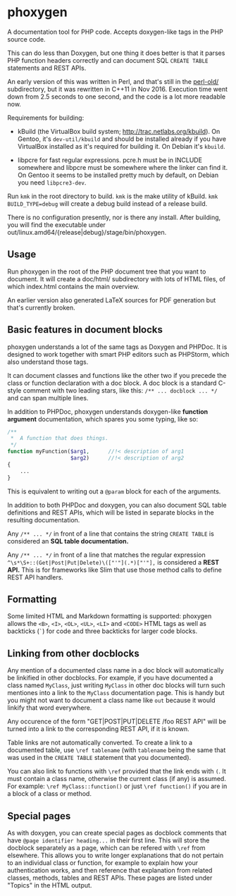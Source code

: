 # phoxygen
A documentation tool for PHP code. Accepts doxygen-like tags in the PHP source code.

This can do less than Doxygen, but one thing it does better is that it parses PHP
function headers correctly and can document SQL `CREATE TABLE` statements and REST APIs.

An early version of this was written in Perl, and that's still in the [perl-old/](perl-old) subdirectory,
but it was rewritten in C++11 in Nov 2016. Execution time went down from 2.5 seconds to
one second, and the code is a lot more readable now.

Requirements for building:

 * kBuild (the VirtualBox build system; http://trac.netlabs.org/kbuild). On Gentoo, it's `dev-util/kbuild`
   and should be installed already if you have VirtualBox installed as it's required for building it.
   On Debian it's `kbuild`.

 * libpcre for fast regular expressions. pcre.h must be in INCLUDE somewhere and libpcre must be
   somewhere where the linker can find it. On Gentoo it seems to be installed pretty much by default,
   on Debian you need `libpcre3-dev`.

Run `kmk` in the root directory to build. `kmk` is the make utility of kBuild. `kmk BUILD_TYPE=debug` will
create a debug build instead of a release build.

There is no configuration presently, nor is there any install. After building, you will find the
executable under out/linux.amd64/{release|debug}/stage/bin/phoxygen.

## Usage

Run phoxygen in the root of the PHP document tree that you want to document. It will create a doc/html/ subdirectory
with lots of HTML files, of which index.html contains the main overview.

An earlier version also generated LaTeX sources for PDF generation but that's currently broken.

## Basic features in document blocks

phoxygen understands a lot of the same tags as Doxygen and PHPDoc. It is designed to work together with smart PHP editors
such as PHPStorm, which also understand those tags.

It can document classes and functions like the other two if you precede the class or function declaration with a doc block.
A doc block is a standard C-style comment with two leading stars, like this: `/** ... docblock ... */` and can span multiple lines.

In addition to PHPDoc, phoxygen understands doxygen-like **function argument** documentation, which spares you some typing, like so:

```php
/**
 *  A function that does things.
 */
function myFunction($arg1,      //!< description of arg1
                    $arg2)      //!< description of arg2
{
    ...
}
```

This is equivalent to writing out a `@param` block for each of the arguments.

In addition to both PHPDoc and doxygen, you can also document SQL table definitions and REST APIs, which will be listed in
separate blocks in the resulting documentation.

Any `/** ... */` in front of a line that contains the string `CREATE TABLE` is considered an **SQL table documentation.**

Any `/** ... */` in front of a line that matches the regular expression `^\s*\S+::(Get|Post|Put|Delete)\(["'"](.*)["'"],`
is considered a **REST API.** This is for frameworks like Slim that use those method calls to define REST API handlers.


## Formatting

Some limited HTML and Markdown formatting is supported: phoxygen allows the `<B>`, `<I>`, `<OL>`, `<UL>`, `<LI>` and `<CODE>`
HTML tags as well as backticks (`` ` ``) for code and three backticks for larger code blocks.

## Linking from other docblocks

Any mention of a documented class name in a doc block will automatically be linkified in other docblocks. For example,
if you have documented a class named `MyClass`, just writing `MyClass` in other doc blocks will turn such mentiones into
a link to the `MyClass` documentation page. This is handy but you might not want to document a class name like `out`
because it would linkify that word everywhere.

Any occurence of the form "GET|POST|PUT|DELETE /foo REST API" will be turned into a link to the corresponding REST API,
if it is known.

Table links are not automatically converted. To create a link to a documented table, use `\ref tablename` (with `tablename`
being the same that was used in the `CREATE TABLE` statement that you documented).

You can also link to functions with `\ref` provided that the link ends with `(`. It must contain a class name, otherwise
the current class (if any) is assumed. For example: `\ref MyClass::function()` or just `\ref function()` if you are in a block
of a class or method.


## Special pages

As with doxygen, you can create special pages as docblock comments that have `@page identifier heading...` in their first
line. This will store the docblock separately as a page, which can be refered with `\ref` from elsewhere. This allows you
to write longer explanations that do not pertain to an individual class or function, for example to explain how your
authentication works, and then reference that explanation from related classes, methods, tables and REST APIs. These
pages are listed under "Topics" in the HTML output.
